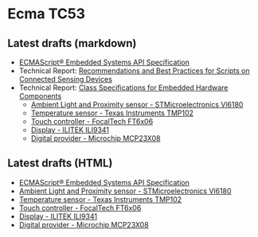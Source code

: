 # Ecma TC53

## Latest drafts (markdown) 

- [ECMAScript® Embedded Systems API Specification](./docs/tc53.md)
- Technical Report: [Recommendations and Best Practices for Scripts on Connected Sensing Devices](./docs/Technical%20Reports/provenance.md)
- Technical Report: [Class Specifications for Embedded Hardware Components](./docs/Technical%20Reports/hardware-components.md)
  - [Ambient Light and Proximity sensor - STMicroelectronics Vl6180](./docs/sensors/AmbientLight-Proximity-STMicroelectronics-VL6180.md)
  - [Temperature sensor - Texas Instruments TMP102](./docs/sensors/Temperature-TexasInstruments-TMP102.md)
  - [Touch controller - FocalTech FT6x06](./docs/sensors/Touch-FocalTech-FT6x06.md)
  - [Display - ILITEK ILI9341](./docs/displays/ILITEK-ILI9341.md)
  - [Digital provider - Microchip MCP23X08](./docs/providers/Digital-Microchip-MCP23X08.md)

## Latest drafts (HTML) 
 - [ECMAScript® Embedded Systems API Specification](https://EcmaTC53.github.io/spec/web/spec.html)
 - [Ambient Light and Proximity sensor - STMicroelectronics Vl6180](https://EcmaTC53.github.io/spec/web/AmbientLight-Proximity-STMicroelectronics-VL6180.html)
 - [Temperature sensor - Texas Instruments TMP102](https://EcmaTC53.github.io/spec/web/Temperature-TexasInstruments-TMP102.html)
 - [Touch controller - FocalTech FT6x06](https://EcmaTC53.github.io/spec/web/Touch-FocalTech-FT6x06.html)
 - [Display - ILITEK ILI9341](https://EcmaTC53.github.io/spec/web/ILITEK-ILI9341.html)
 - [Digital provider - Microchip MCP23X08](https://EcmaTC53.github.io/spec/web/Digital-Microchip-MCP23X08.html)
